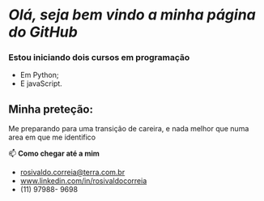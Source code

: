 # _Olá,  seja bem vindo a minha página do GitHub_

###  **Estou iniciando dois cursos em programação**
- Em Python;
- E javaScript.

## **Minha preteção:**

Me preparando para uma transição de careira, e nada melhor que numa area em que me identifico

📫  **Como chegar até a mim**

-   rosivaldo.correia@terra.com.br 
-   www.linkedin.com/in/rosivaldocorreia
-   (11) 97988- 9698

<!---
Rosivaldo01/Rosivaldo01 is a ✨ special ✨ repository because its `README.md` (this file) appears on your GitHub profile.
You can click the Preview link to take a look at your changes.
--->
